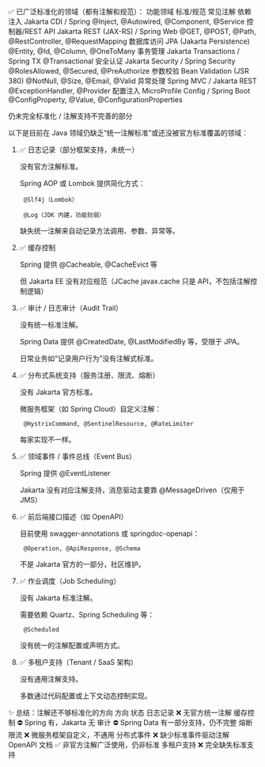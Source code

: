 

✅ 已广泛标准化的领域（都有注解和规范）：
功能领域	标准/规范	常见注解
依赖注入	Jakarta CDI / Spring	@Inject, @Autowired, @Component, @Service
控制器/REST API	Jakarta REST (JAX-RS) / Spring Web	@GET, @POST, @Path, @RestController, @RequestMapping
数据库访问	JPA (Jakarta Persistence)	@Entity, @Id, @Column, @OneToMany
事务管理	Jakarta Transactions / Spring TX	@Transactional
安全认证	Jakarta Security / Spring Security	@RolesAllowed, @Secured, @PreAuthorize
参数校验	Bean Validation (JSR 380)	@NotNull, @Size, @Email, @Valid
异常处理	Spring MVC / Jakarta REST	@ExceptionHandler, @Provider
配置注入	MicroProfile Config / Spring Boot	@ConfigProperty, @Value, @ConfigurationProperties


仍未完全标准化 / 注解支持不完善的部分

以下是目前在 Java 领域仍缺乏“统一注解标准”或还没被官方标准覆盖的领域：
1. ✅ 日志记录（部分框架支持，未统一）

   没有官方注解标准。

   Spring AOP 或 Lombok 提供简化方式：

        @Slf4j（Lombok）

        @Log（JDK 内建，功能较弱）

   缺失统一注解来自动记录方法调用、参数、异常等。


2. ✅ 缓存控制

   Spring 提供 @Cacheable, @CacheEvict 等

   但 Jakarta EE 没有对应规范（JCache javax.cache 只是 API，不包括注解控制逻辑）

3. ✅ 审计 / 日志审计（Audit Trail）

   没有统一标准注解。

   Spring Data 提供 @CreatedDate, @LastModifiedBy 等，受限于 JPA。

   日常业务如“记录用户行为”没有注解式标准。


4. ✅ 分布式系统支持（服务注册、限流、熔断）

   没有 Jakarta 官方标准。

   微服务框架（如 Spring Cloud）自定义注解：

        @HystrixCommand, @SentinelResource, @RateLimiter

   每家实现不一样。

5. ✅ 领域事件 / 事件总线（Event Bus）

   Spring 提供 @EventListener

   Jakarta 没有对应注解支持，消息驱动主要靠 @MessageDriven（仅用于 JMS）

6. ✅ 前后端接口描述（如 OpenAPI）

   目前使用 swagger-annotations 或 springdoc-openapi：

        @Operation, @ApiResponse, @Schema

   不是 Jakarta 官方的一部分，社区维护。

7. ✅ 作业调度（Job Scheduling）

   没有 Jakarta 标准注解。

   需要依赖 Quartz、Spring Scheduling 等：

        @Scheduled

   没有统一的注解配置或声明方式。

8. ✅ 多租户支持（Tenant / SaaS 架构）

   没有通用注解支持。

   多数通过代码配置或上下文动态控制实现。


✨ 总结：注解还不够标准化的方向
方向	状态
日志记录	❌ 无官方统一注解
缓存控制	⛔ Spring 有，Jakarta 无
审计	⛔ Spring Data 有一部分支持，仍不完整
熔断限流	❌ 微服务框架自定义，不通用
分布式事件	❌ 缺少标准事件驱动注解
OpenAPI 文档	✅ 非官方注解广泛使用，仍非标准
多租户支持	❌ 完全缺失标准支持